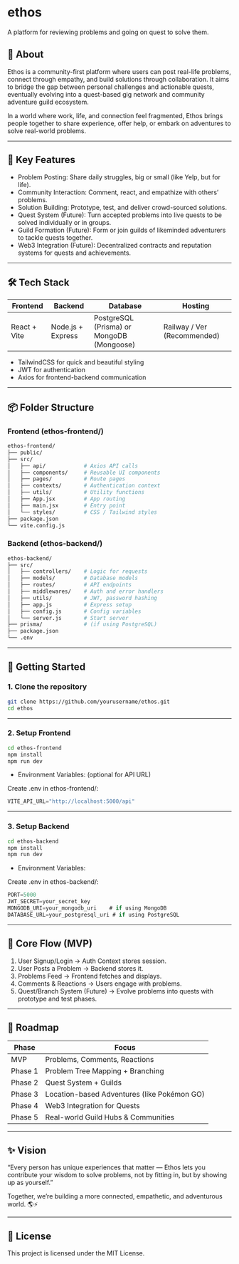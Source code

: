 # ethos
A platform for reviewing problems and going on quest to solve them.

## 📖 About

Ethos is a community-first platform where users can post real-life problems, connect through empathy, and build solutions through collaboration.
It aims to bridge the gap between personal challenges and actionable quests, eventually evolving into a quest-based gig network and community adventure guild ecosystem.

In a world where work, life, and connection feel fragmented, Ethos brings people together to share experience, offer help, or embark on adventures to solve real-world problems.

---

## 🎯 Key Features

- Problem Posting: Share daily struggles, big or small (like Yelp, but for life).
- Community Interaction: Comment, react, and empathize with others’ problems.
- Solution Building: Prototype, test, and deliver crowd-sourced solutions.
- Quest System (Future): Turn accepted problems into live quests to be solved individually or in groups.
- Guild Formation (Future): Form or join guilds of likeminded adventurers to tackle quests together.
- Web3 Integration (Future): Decentralized contracts and reputation systems for quests and achievements.

---

## 🛠 Tech Stack

| Frontend | Backend | Database | Hosting |
| -------- | ------- | -------- | ------- |
| React + Vite | Node.js + Express | PostgreSQL (Prisma) or MongoDB (Mongoose) | Railway / Ver (Recommended)

 - TailwindCSS for quick and beautiful styling
 - JWT for authentication
 - Axios for frontend-backend communication

---

## 📦 Folder Structure

### Frontend (ethos-frontend/)

```bash
ethos-frontend/
├── public/
├── src/
│   ├── api/            # Axios API calls
│   ├── components/     # Reusable UI components
│   ├── pages/          # Route pages
│   ├── contexts/       # Authentication context
│   ├── utils/          # Utility functions
│   ├── App.jsx         # App routing
│   ├── main.jsx        # Entry point
│   └── styles/         # CSS / Tailwind styles
├── package.json
└── vite.config.js
```

### Backend (ethos-backend/)

```bash
ethos-backend/
├── src/
│   ├── controllers/    # Logic for requests
│   ├── models/         # Database models
│   ├── routes/         # API endpoints
│   ├── middlewares/    # Auth and error handlers
│   ├── utils/          # JWT, password hashing
│   ├── app.js          # Express setup
│   ├── config.js       # Config variables
│   └── server.js       # Start server
├── prisma/             # (if using PostgreSQL)
├── package.json
└── .env
```


---

## 🚀 Getting Started

### 1. Clone the repository
```bash
git clone https://github.com/yourusername/ethos.git
cd ethos
```


---

### 2. Setup Frontend
```bash
cd ethos-frontend
npm install
npm run dev
```

- Environment Variables: (optional for API URL)

Create .env in ethos-frontend/:

```jsx
VITE_API_URL="http://localhost:5000/api"
```

---

### 3. Setup Backend
```bash
cd ethos-backend
npm install
npm run dev
```

- Environment Variables:

Create .env in ethos-backend/:

```jsx
PORT=5000
JWT_SECRET=your_secret_key
MONGODB_URI=your_mongodb_uri    # if using MongoDB
DATABASE_URL=your_postgresql_uri # if using PostgreSQL
```


---

## 🧠 Core Flow (MVP)
 1.	User Signup/Login → Auth Context stores session.
 2.	User Posts a Problem → Backend stores it.
 3.	Problems Feed → Frontend fetches and displays.
 4.	Comments & Reactions → Users engage with problems.
 5.	Quest/Branch System (Future) → Evolve problems into quests with prototype and test phases.

---

## 🌱 Roadmap

| Phase	| Focus |
| -------- | ------- |
| MVP	| Problems, Comments, Reactions
| Phase 1 |	Problem Tree Mapping + Branching
| Phase 2 |	Quest System + Guilds
| Phase 3 |	Location-based Adventures (like Pokémon GO)
| Phase 4 |	Web3 Integration for Quests
| Phase 5 |	Real-world Guild Hubs & Communities



---

## ✨ Vision

“Every person has unique experiences that matter — Ethos lets you contribute your wisdom to solve problems, not by fitting in, but by showing up as yourself.”

Together, we’re building a more connected, empathetic, and adventurous world. 🌎⚡


---

## 📜 License

This project is licensed under the MIT License.

